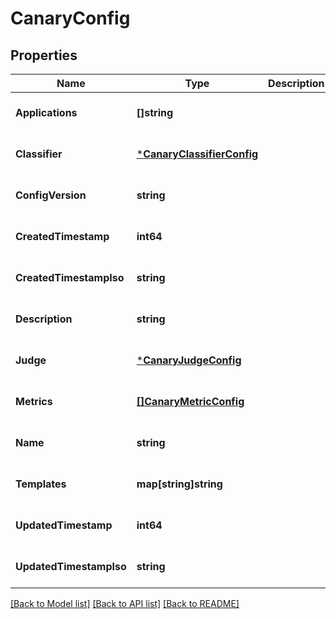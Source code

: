 # CanaryConfig

## Properties
Name | Type | Description | Notes
------------ | ------------- | ------------- | -------------
**Applications** | **[]string** |  | [optional] [default to null]
**Classifier** | [***CanaryClassifierConfig**](CanaryClassifierConfig.md) |  | [optional] [default to null]
**ConfigVersion** | **string** |  | [optional] [default to null]
**CreatedTimestamp** | **int64** |  | [optional] [default to null]
**CreatedTimestampIso** | **string** |  | [optional] [default to null]
**Description** | **string** |  | [optional] [default to null]
**Judge** | [***CanaryJudgeConfig**](CanaryJudgeConfig.md) |  | [optional] [default to null]
**Metrics** | [**[]CanaryMetricConfig**](CanaryMetricConfig.md) |  | [optional] [default to null]
**Name** | **string** |  | [optional] [default to null]
**Templates** | **map[string]string** |  | [optional] [default to null]
**UpdatedTimestamp** | **int64** |  | [optional] [default to null]
**UpdatedTimestampIso** | **string** |  | [optional] [default to null]

[[Back to Model list]](../README.md#documentation-for-models) [[Back to API list]](../README.md#documentation-for-api-endpoints) [[Back to README]](../README.md)


